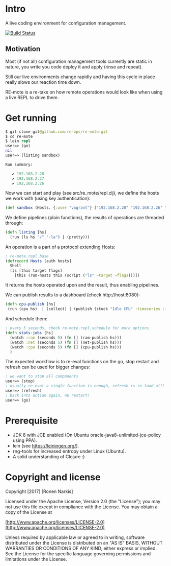 # Intro

A live coding environment for configuration management.

[![Build Status](https://travis-ci.org/re-ops/re-mote.png)](https://travis-ci.org/re-ops/re-mote)

## Motivation

Most (if not all) configuration management tools currently are static in nature, you write you code deploy it and apply (rinse and repeat).

Still our live environments change rapidly and having this cycle in place really slows our reaction time down.

RE-mote is a re-take on how remote operations would look like when using a live REPL to drive them.

# Get running

```clojure
$ git clone git@github.com:re-ops/re-mote.git
$ cd re-mote
$ lein repl
user=> (go)
nil
user=> (listing sandbox)

Run summary:

   ✔ 192.168.2.28
   ✔ 192.168.2.27
   ✔ 192.168.2.26

```

Now we can start and play (see src/re_mote/repl.clj),  we define the hosts we work with (using key authentication):

```clojure
(def sandbox (Hosts. {:user "vagrant"} ["192.168.2.28" "192.168.2.26" "192.168.2.27"]))
```

We define pipelines (plain functions), the results of operations are threaded through:
```clojure
(defn listing [hs]
  (run (ls hs "/" "-la") | (pretty)))
```

An operation is a part of a protocol extending Hosts:

```clojure
; re-mote.repl.base
(defrecord Hosts [auth hosts]
  Shell
  (ls [this target flags]
    [this (run-hosts this (script ("ls" ~target ~flags)))])
```

It returns the hosts operated upon and the result, thus enabling pipelines.


We can publish results to a dashboard (check http://host:8080):
```clojure
(defn cpu-publish [hs]
 (run (cpu hs)  | (collect) | (publish (stock "Idle CPU" :timeseries :idle)) | (publish (stock "User CPU" :timeseries :usr))))
```

And schedule them:

```clojure
; every 5 seconds, check re-mote.repl.schedule for more options
(defn stats-jobs [hs]
  (watch :ram (seconds 5) (fn [] (ram-publish hs)))
  (watch :net (seconds 5) (fn [] (net-publish hs)))
  (watch :cpu (seconds 5) (fn [] (cpu-publish hs)))
  )
```

The expected workflow is to re-eval functions on the go, stop restart and refresh can be used for bigger changes:

```clojure
; we want to stop all components
user=> (stop)
; usually re-eval a single function is enough, refresh is re-load all!
user=> (refresh)
; back into action again, no restart!
user=> (go)
```

# Prerequisite

* JDK 8 with JCE enabled (On Ubuntu oracle-java8-unlimited-jce-policy using PPA).
* lein (see https://leiningen.org/).
* rng-tools for increased entropy under Linux (Ubuntu).
* A solid understanding of Clojure :)

# Copyright and license

Copyright [2017] [Ronen Narkis]

Licensed under the Apache License, Version 2.0 (the "License");
you may not use this file except in compliance with the License.
You may obtain a copy of the License at

  [http://www.apache.org/licenses/LICENSE-2.0](http://www.apache.org/licenses/LICENSE-2.0)

Unless required by applicable law or agreed to in writing, software
distributed under the License is distributed on an "AS IS" BASIS,
WITHOUT WARRANTIES OR CONDITIONS OF ANY KIND, either express or implied.
See the License for the specific language governing permissions and
limitations under the License.
